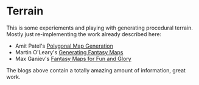 # Terrain

This is some experiements and playing with generating procedural terrain. Mostly just re-implementing the work already described here:

* Amit Patel's [Polygonal Map Generation](http://www-cs-students.stanford.edu/~amitp/game-programming/polygon-map-generation/)
* Martin O'Leary's [Generating Fantasy Maps](https://mewo2.com/notes/terrain/)
* Max Ganiev's [Fantasy Maps for Fun and Glory](https://azgaar.wordpress.com/)

The blogs above contain a totally amazing amount of information, great work.